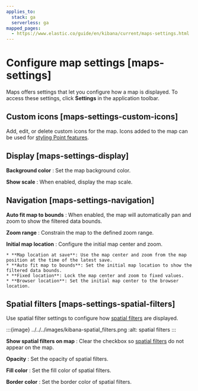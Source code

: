 ```yaml
---
applies_to:
  stack: ga
  serverless: ga
mapped_pages:
  - https://www.elastic.co/guide/en/kibana/current/maps-settings.html
---
```


# Configure map settings [maps-settings]

Maps offers settings that let you configure how a map is displayed. To access these settings, click **Settings** in the application toolbar.


## Custom icons [maps-settings-custom-icons]

Add, edit, or delete custom icons for the map. Icons added to the map can be used for [styling Point features](maps-vector-style-properties.md#point-style-properties).


## Display [maps-settings-display]

**Background color**
:   Set the map background color.

**Show scale**
:   When enabled, display the map scale.


## Navigation [maps-settings-navigation]

**Auto fit map to bounds**
:   When enabled, the map will automatically pan and zoom to show the filtered data bounds.

**Zoom range**
:   Constrain the map to the defined zoom range.

**Initial map location**
:   Configure the initial map center and zoom.

    * **Map location at save**: Use the map center and zoom from the map position at the time of the latest save.
    * **Auto fit map to bounds**: Set the initial map location to show the filtered data bounds.
    * **Fixed location**: Lock the map center and zoom to fixed values.
    * **Browser location**: Set the initial map center to the browser location.



## Spatial filters [maps-settings-spatial-filters]

Use spatial filter settings to configure how [spatial filters](maps-create-filter-from-map.md#maps-spatial-filters) are displayed.

:::{image} ../../../images/kibana-spatial_filters.png
:alt: spatial filters
:::

**Show spatial filters on map**
:   Clear the checkbox so [spatial filters](maps-create-filter-from-map.md#maps-spatial-filters) do not appear on the map.

**Opacity**
:   Set the opacity of spatial filters.

**Fill color**
:   Set the fill color of spatial filters.

**Border color**
:   Set the border color of spatial filters.

